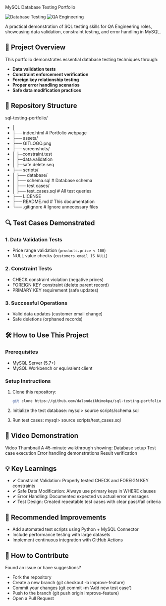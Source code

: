  MySQL Database Testing Portfolio

![Database Testing](https://img.shields.io/badge/Testing-MySQL-blue)
![QA Engineering](https://img.shields.io/badge/Role-QA%20Engineer-success)

A practical demonstration of SQL testing skills for QA Engineering roles, showcasing data validation, constraint testing, and error handling in MySQL.

## 🎯 Project Overview

This portfolio demonstrates essential database testing techniques through:
- **Data validation tests**
- **Constraint enforcement verification**
- **Foreign key relationship testing**
- **Proper error handling scenarios**
- **Safe data modification practices**

## 📂 Repository Structure
sql-testing-portfolio/
- │
- ├── index.html # Portfolio webpage
- ├── assets/
- ├── GITLOGO.png
- ├── screenshots/
- │ ├─constraint.test
- │ ├─data.validation
- │ ├─safe.delete.seq
- ├── scripts/
- │ ├── database/
- │ ├── schema.sql # Database schema
- │ ├── test cases/
- │ ├── test_cases.sql # All test queries
- ├── LICENSE
- ├── README.md # This documentation
- └── .gitignore # Ignore unnecessary files


## 🔍 Test Cases Demonstrated

### 1. Data Validation Tests
- Price range validation (`products.price < 100`)
- NULL value checks (`customers.email IS NULL`)

### 2. Constraint Tests
- CHECK constraint violation (negative prices)
- FOREIGN KEY constraint (delete parent record)
- PRIMARY KEY requirement (safe updates)

### 3. Successful Operations
- Valid data updates (customer email change)
- Safe deletions (orphaned records)

## 🛠️ How to Use This Project

### Prerequisites
- MySQL Server (5.7+)
- MySQL Workbench or equivalent client

### Setup Instructions
1. Clone this repository:
   ```bash
   git clone https://github.com/dalondaikhimokpa/sql-testing-portfolio.git   
2. Initialize the test database:
mysql> source scripts/schema.sql

3. Run test cases:
mysql> source scripts/test_cases.sql  

## 🎥 Video Demonstration
Video Thumbnail
A 45-minute walkthrough showing:
Database setup
Test case execution
Error handling demonstrations
Result verification

## 💡 Key Learnings
- ✔ Constraint Validation: Properly tested CHECK and FOREIGN KEY constraints
- ✔ Safe Data Modification: Always use primary keys in WHERE clauses
- ✔ Error Handling: Documented expected vs actual error messages
- ✔ Test Design: Created repeatable test cases with clear pass/fail criteria

## 📝 Recommended Improvements
- Add automated test scripts using Python + MySQL Connector
- Include performance testing with large datasets
- Implement continuous integration with GitHub Actions

## 🤝 How to Contribute
Found an issue or have suggestions?

- Fork the repository
- Create a new branch (git checkout -b improve-feature)
- Commit your changes (git commit -m 'Add new test case')
- Push to the branch (git push origin improve-feature)
- Open a Pull Request


                                    
